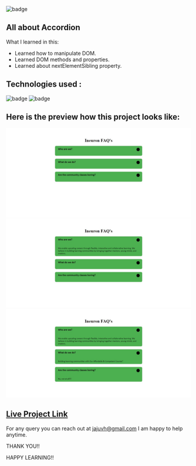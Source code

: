 ![badge](https://img.shields.io/badge/LearnCodeOnline-INeuron)

## All about Accordion

What I learned in this:

- Learned how to manipulate DOM.
- Learned DOM methods and properties.
- Learned about nextElementSibling property.

## Technologies used :

![badge](https://img.shields.io/badge/HTML-CSS-INeuron)
![badge](https://img.shields.io/badge/Javascript-INeuron)

## Here is the preview how this project looks like:

![lco](./screenshots/Web%20capture_6-3-2023_13213_127.0.0.1.jpeg)
![lco](./screenshots/Web%20capture_6-3-2023_13242_127.0.0.1.jpeg)
![lco](./screenshots/Web%20capture_6-3-2023_132416_127.0.0.1.jpeg)

## [Live Project Link](http://127.0.0.1:5500/index.html)

For any query you can reach out at jajuvh@gmail.com I am happy to help anytime.

THANK YOU!!

HAPPY LEARNING!!